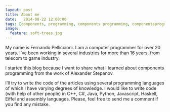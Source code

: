 ```yaml
---
layout: post
title: About me
date:   2014-08-22 12:00:00
tags: [components, programming, components programming, componentsprogramming, stepanov, knuth, stroustrup, generic, genericprogramming, generic programming, genericity, concepts, math, mathematics, elements, eop, contracts, performance, c++, cpp, c, java, dotnet, c#, csharp, python, ruby, javascript, haskell, dlang, rust, golang, eiffel, templates, metaprogramming]
image:
  feature: soft-trees.jpg
---
```


My name is Fernando Pelliccioni. I am a computer programmer for over 20 years.
I’ve been working in several industries for more than 16 years, from telecom to game industry.

I started this blog because I want to share what I learned about components programming from the work of Alexander Stepanov.

I’ll try to write the code of the articles using several programming languages ​​of which I have varying degrees of knowledge.
I would like to write code (with help of other people) in C++, C#, Java, Python, Javascript, Haskell, Eiffel and assembly languages​​. Please, feel free to send me a comment if you find any mistake.